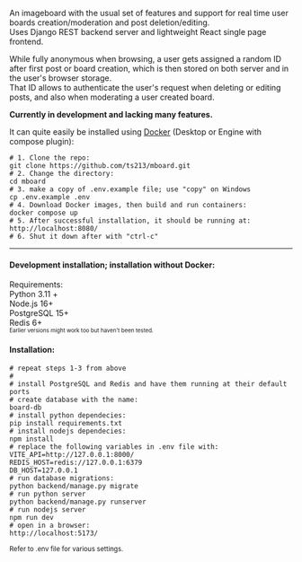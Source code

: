 An imageboard with the usual set of features and support for real time user boards creation/moderation and post deletion/editing.  
Uses Django REST backend server and lightweight React single page frontend.  

While fully anonymous when browsing, a user gets assigned a random ID after first post or board creation, which is then stored on both server and in the user's browser storage.  
That ID allows to authenticate the user's request when deleting or editing posts, and also when moderating a user created board.  

**Currently in development and lacking many features.**  

It can quite easily be installed using [Docker](https://docs.docker.com/get-docker/) (Desktop or Engine with compose plugin):
```shell
# 1. Сlone the repo:
git clone https://github.com/ts213/mboard.git
# 2. Change the directory:
cd mboard 
# 3. make a copy of .env.example file; use "copy" on Windows
cp .env.example .env
# 4. Download Docker images, then build and run containers:
docker compose up
# 5. After successful installation, it should be running at:
http://localhost:8080/
# 6. Shut it down after with "ctrl-c"
``` 
---
#### Development installation; installation without Docker:
Requirements:  
Python 3.11 +  
Node.js 16+  
PostgreSQL 15+  
Redis 6+  
<sup><sub>Earlier versions might work too but haven't been tested.</sub></sup>  

#### Installation:  
```shell
# repeat steps 1-3 from above
#
# install PostgreSQL and Redis and have them running at their default ports
# create database with the name:
board-db
# install python dependecies:
pip install requirements.txt
# install nodejs dependecies:
npm install
# replace the following variables in .env file with:
VITE_API=http://127.0.0.1:8000/
REDIS_HOST=redis://127.0.0.1:6379
DB_HOST=127.0.0.1
# run database migrations:
python backend/manage.py migrate
# run python server
python backend/manage.py runserver
# run nodejs server
npm run dev
# open in a browser:
http://localhost:5173/

```
<sub>
Refer to .env file for various settings.
</sub>
